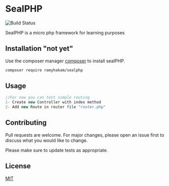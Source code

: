 # SealPHP 

![Build Status](https://travis-ci.org/Z-Team-Pro/sealphp.svg?branch=master)


SealPHP is a micro php framework for learning purposes

## Installation   "not yet"

Use the composer manager [composer](https://getcomposer.org/) to install sealPHP.

```bash
composer require ramyhakam/sealphp
```

## Usage

```php
//For now you can test simple routing 
1- Create new Controller with index method
2- Add new Route in router file "router.php" 
```
## Contributing
Pull requests are welcome. For major changes, please open an issue first to discuss what you would like to change.

Please make sure to update tests as appropriate.

## License
[MIT](https://choosealicense.com/licenses/mit/)
